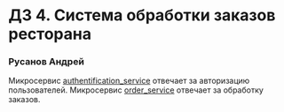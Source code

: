 # ДЗ 4. Система обработки заказов ресторана

### Русанов Андрей 
Микросервис [authentification_service](https://github.com/ParanormalParrot/Java_HW4_Restaurant_Order_Processing_System/tree/main/HW4/authentification_service) отвечает за авторизацию пользователей.
Микросервис [order_service](https://github.com/ParanormalParrot/Java_HW4_Restaurant_Order_Processing_System/tree/main/HW4/order_service) отвечает за обработку заказов.